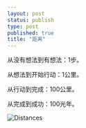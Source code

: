 ```yaml
--- 
layout: post
status: publish
type: post
published: true
title: "距离"
---
```

从没有想法到有想法：1步。

从想法到开始行动：1公里。

从行动到完成：100公里。

从完成到成功：100光年。

<img src="http://mechiland.googlepages.com/distance.jpg" alt="Distances" />
